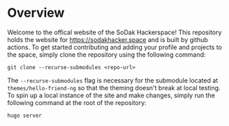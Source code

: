 # Overview
Welcome to the offical website of the SoDak Hackerspace! This repository holds the website for https://sodakhacker.space and is built by github actions. To get started contributing and adding your profile and projects to the space, simply clone the repository using the following command:

`git clone --recurse-submodules <repo-url>`

The `--recurse-submodules` flag is necessary for the submodule located at `themes/hello-friend-ng` so that the theming doesn't break at local testing. To spin up a local instance of the site and make changes, simply run the following command at the root of the repository:

`hugo server` 
